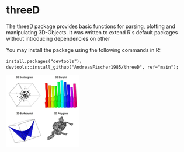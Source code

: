 # threeD
The threeD package provides basic functions for parsing, plotting and manipulating 3D-Objects. It was written to extend R's default packages without introducing dependencies on other 

You may install the package using the following commands in R:

```
install.packages("devtools");
devtools::install_github("AndreasFischer1985/threeD", ref="main");
```

<img src="plotsThreeD.jpg" alt="exemplary plots" style="width:200px;"/>

